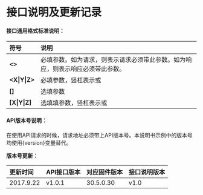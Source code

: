 # 接口说明及更新记录

#### **接口通用格式标准说明：**

| **符号** | **说明** |
| :--- | :--- |
| **&lt;&gt;** | 必填参数。如为请求，则表示请求必须带此参数。如为响应，则表示响应必须带此参数。 |
| **&lt;X\|Y\|Z&gt;** | 必填参数，竖杠表示或 |
| **\[\]** | 选填参数 |
| **\[X\|Y\|Z\]** | 选填填参数，竖杠表示或 |

#### API版本号说明：

在使用API请求的时候，请求地址必须带上API版本号。本说明书示例中的版本号均使用{version}变量替代。

**版本号更新：**

| 更新时间 | API接口版本 | 对应固件版本 | 接口说明版本 |
| :--- | :--- | :--- | :--- |
| 2017.9.22 | v1.0.1 | 30.5.0.30 | v1.0 |



